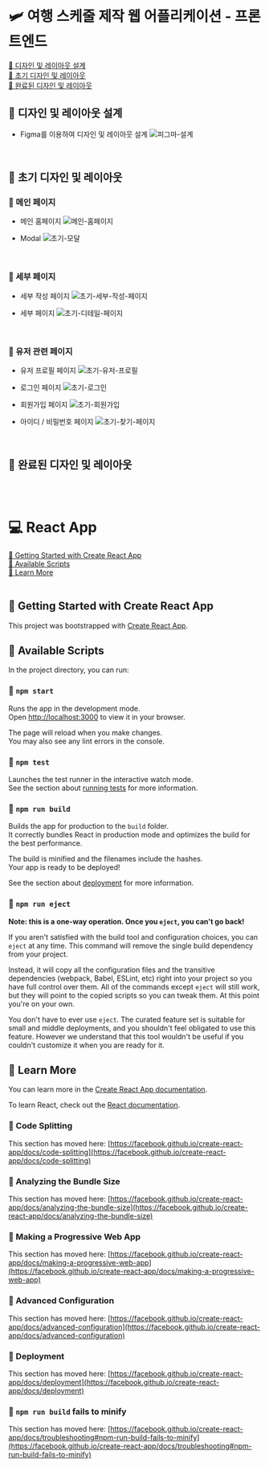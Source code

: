 # 🛩️ 여행 스케줄 제작 웹 어플리케이션 - 프론트엔드

[📌 디자인 및 레이아웃 설계](#-디자인-및-레이아웃-설계)<br>
[📌 초기 디자인 및 레이아웃](#-초기-디자인-및-레이아웃)<br>
[📌 완료된 디자인 및 레이아웃](#-초기-디자인-및-레이아웃)<br>

## 📌 디자인 및 레이아웃 설계

- Figma를 이용하여 디자인 및 레이아웃 설계
  ![피그마-설계](../image/여행%20스케줄%20앱.png)

<br>

## 📌 초기 디자인 및 레이아웃

### 📖 메인 페이지

- 메인 홈페이지
  ![메인-홈페이지](../image/초기%20디자인/mainHome.gif)

- Modal
  ![초기-모달](../image/초기%20디자인/초기모달.gif)

<br>

### 📖 세부 페이지

- 세부 작성 페이지
  ![초기-세부-작성-페이지](../image/초기%20디자인/초기new.png)

- 세부 페이지
  ![초기-디테일-페이지](../image/초기%20디자인/초기디테일페이지.png)

<br>

### 📖 유저 관련 페이지

- 유저 프로필 페이지
  ![초기-유저-프로필](../image/초기%20디자인/초기유저프로필.png)

- 로그인 페이지
  ![초기-로그인](../image/초기%20디자인/초기로그인.png)

- 회원가입 페이지
  ![초기-회원가입](../image/초기%20디자인/초기회원가입.png)

- 아이디 / 비밀번호 페이지
  ![초기-찾기-페이지](../image/초기%20디자인/초기find.png)

<br>

## 📌 완료된 디자인 및 레이아웃

<br><br>

# 💻 React App

[📌 Getting Started with Create React App](#-getting-started-with-create-react-app)<br>
[📌 Available Scripts](#-available-scripts)<br>
[📌 Learn More](#-learn-more)<br>
<br>

## 📌 Getting Started with Create React App

This project was bootstrapped with [Create React App](https://github.com/facebook/create-react-app).

## 📌 Available Scripts

In the project directory, you can run:

### 📖 `npm start`

Runs the app in the development mode.\
Open [http://localhost:3000](http://localhost:3000) to view it in your browser.

The page will reload when you make changes.\
You may also see any lint errors in the console.

### 📖 `npm test`

Launches the test runner in the interactive watch mode.\
See the section about [running tests](https://facebook.github.io/create-react-app/docs/running-tests) for more information.

### 📖 `npm run build`

Builds the app for production to the `build` folder.\
It correctly bundles React in production mode and optimizes the build for the best performance.

The build is minified and the filenames include the hashes.\
Your app is ready to be deployed!

See the section about [deployment](https://facebook.github.io/create-react-app/docs/deployment) for more information.

### 📖 `npm run eject`

**Note: this is a one-way operation. Once you `eject`, you can't go back!**

If you aren't satisfied with the build tool and configuration choices, you can `eject` at any time. This command will remove the single build dependency from your project.

Instead, it will copy all the configuration files and the transitive dependencies (webpack, Babel, ESLint, etc) right into your project so you have full control over them. All of the commands except `eject` will still work, but they will point to the copied scripts so you can tweak them. At this point you're on your own.

You don't have to ever use `eject`. The curated feature set is suitable for small and middle deployments, and you shouldn't feel obligated to use this feature. However we understand that this tool wouldn't be useful if you couldn't customize it when you are ready for it.

## 📌 Learn More

You can learn more in the [Create React App documentation](https://facebook.github.io/create-react-app/docs/getting-started).

To learn React, check out the [React documentation](https://reactjs.org/).

### 📖 Code Splitting

This section has moved here: [https://facebook.github.io/create-react-app/docs/code-splitting](https://facebook.github.io/create-react-app/docs/code-splitting)

### 📖 Analyzing the Bundle Size

This section has moved here: [https://facebook.github.io/create-react-app/docs/analyzing-the-bundle-size](https://facebook.github.io/create-react-app/docs/analyzing-the-bundle-size)

### 📖 Making a Progressive Web App

This section has moved here: [https://facebook.github.io/create-react-app/docs/making-a-progressive-web-app](https://facebook.github.io/create-react-app/docs/making-a-progressive-web-app)

### 📖 Advanced Configuration

This section has moved here: [https://facebook.github.io/create-react-app/docs/advanced-configuration](https://facebook.github.io/create-react-app/docs/advanced-configuration)

### 📖 Deployment

This section has moved here: [https://facebook.github.io/create-react-app/docs/deployment](https://facebook.github.io/create-react-app/docs/deployment)

### 📖 `npm run build` fails to minify

This section has moved here: [https://facebook.github.io/create-react-app/docs/troubleshooting#npm-run-build-fails-to-minify](https://facebook.github.io/create-react-app/docs/troubleshooting#npm-run-build-fails-to-minify)
